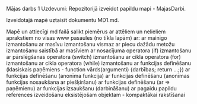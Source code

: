 Mājas darbs 1
Uzdevumi:
Repozitorijā izveidot papildu mapi - MajasDarbi.

Izveidotajā mapē uztaisīt dokumentu MD1.md.

Mapē un attiecīgi md failā salikt piemērus ar attēliem un nelieliem aprakstiem no visas www pasaules (no tīkla lapām) ar:
ar mainīgo izmantošanu
ar masīvu izmantošanu
vismaz ar piecu dažādu metožu izmantošanu saistībā ar masīviem
ar nosacījuma operatora (if) izmantošanu
ar pārslēgšanas operatora (switch) izmantošanu
ar cikla operatora (for) izmantošanu
ar cikla operatora (while) izmantošanu
ar funkcijas definēšanu (klasiskais paņēmiens - function vārds(argumenti) {darbības; return ...;})
ar funkcijas definēšanu (anonīma funkcija)
ar funkcijas definēšanu (anonīmas funkcijas nosaukšana ar piešķiršanu)
ar funkcijas definēšanu (ar => paņēmienu)
ar funkcijas izsaukšanu (darbināšanu)
ar pagaidu papildu references izveidošanu eksistējošam objektam - kompaktākai rakstīšanai